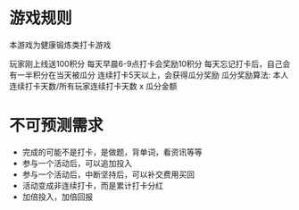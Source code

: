# 游戏规则

本游戏为健康锻炼类打卡游戏

玩家刚上线送100积分
每天早晨6-9点打卡会奖励10积分
每天忘记打卡后，自己会有一半积分在当天被瓜分
连续打卡5天以上，会获得瓜分奖励
瓜分奖励算法: 本人连续打卡天数/所有玩家连续打卡天数 x 瓜分金额


# 不可预测需求
- 完成的可能不是打卡，是做题，背单词，看资讯等等
- 参与一个活动后，可以追加投入
- 参与一个活动后，中断坚持后，可以补交费用买回
- 活动变成非连续打卡，而是累计打卡分红
- 加倍投入，加倍回报

